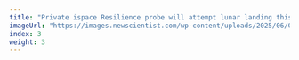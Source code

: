 ```yaml
---
title: "Private ispace Resilience probe will attempt lunar landing this week"
imageUrl: "https://images.newscientist.com/wp-content/uploads/2025/06/03160344/SEI_254156814.jpg?width=788"
index: 3
weight: 3
---
```

